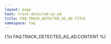 ```yaml
---
layout: page
hash: track-detected-as-ad
title: FAQ.TRACK_DETECTED_AS_AD.TITLE
namespace: faq
---
```

{%t FAQ.TRACK_DETECTED_AS_AD.CONTENT %}